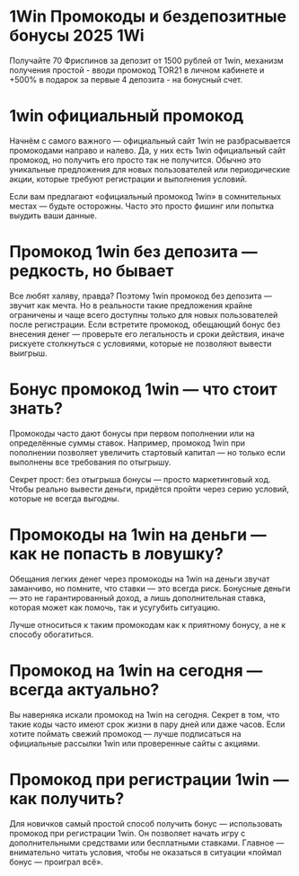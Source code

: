 # 1Win Промокоды и бездепозитные бонусы 2025 1Wi

Получайте 70 Фриспинов за депозит от 1500 рублей от 1win, механизм получения простой - вводи промокод TOR21 в личном кабинете и +500% в подарок за первые 4 депозита - на бонусный счет.

# 1win официальный промокод

Начнём с самого важного — официальный сайт 1win не разбрасывается промокодами направо и налево. Да, у них есть 1win официальный сайт промокод, но получить его просто так не получится. Обычно это уникальные предложения для новых пользователей или периодические акции, которые требуют регистрации и выполнения условий.

Если вам предлагают «официальный промокод 1win» в сомнительных местах — будьте осторожны. Часто это просто фишинг или попытка выудить ваши данные.

# Промокод 1win без депозита — редкость, но бывает

Все любят халяву, правда? Поэтому 1win промокод без депозита — звучит как мечта. Но в реальности такие предложения крайне ограничены и чаще всего доступны только для новых пользователей после регистрации.
Если встретите промокод, обещающий бонус без внесения денег — проверьте его легальность и сроки действия, иначе рискуете столкнуться с условиями, которые не позволяют вывести выигрыш.

# Бонус промокод 1win — что стоит знать?
Промокоды часто дают бонусы при первом пополнении или на определённые суммы ставок. Например, промокод 1win при пополнении позволяет увеличить стартовый капитал — но только если выполнены все требования по отыгрышу.

Секрет прост: без отыгрыша бонусы — просто маркетинговый ход. Чтобы реально вывести деньги, придётся пройти через серию условий, которые не всегда выгодны.

# Промокоды на 1win на деньги — как не попасть в ловушку?
Обещания легких денег через промокоды на 1win на деньги звучат заманчиво, но помните, что ставки — это всегда риск. Бонусные деньги — это не гарантированный доход, а лишь дополнительная ставка, которая может как помочь, так и усугубить ситуацию.

Лучше относиться к таким промокодам как к приятному бонусу, а не к способу обогатиться.

# Промокод на 1win на сегодня — всегда актуально?
Вы наверняка искали промокод на 1win на сегодня. Секрет в том, что такие коды часто имеют срок жизни в пару дней или даже часов. Если хотите поймать свежий промокод — лучше подписаться на официальные рассылки 1win или проверенные сайты с акциями.

# Промокод при регистрации 1win — как получить?
Для новичков самый простой способ получить бонус — использовать промокод при регистрации 1win. Он позволяет начать игру с дополнительными средствами или бесплатными ставками. Главное — внимательно читать условия, чтобы не оказаться в ситуации «поймал бонус — проиграл всё».
